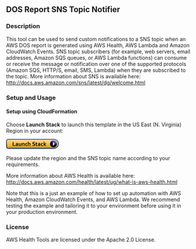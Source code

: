 ## DOS Report SNS Topic Notifier

### Description
This tool can be used to send custom notifications to a SNS topic when an AWS DOS report is generated using AWS Health, AWS Lambda and Amazon CloudWatch Events. SNS topic subscribers (for example, web servers, email addresses, Amazon SQS queues, or AWS Lambda functions) can consume or receive the message or notification over one of the supported protocols (Amazon SQS, HTTP/S, email, SMS, Lambda) when they are subscribed to the topic. More information about SNS is available here: http://docs.aws.amazon.com/sns/latest/dg/welcome.html

### Setup and Usage

#### Setup using CloudFormation 

Choose **Launch Stack** to launch this template in the US East (N. Virginia) Region in your account:
 
<a href="https://console.aws.amazon.com/cloudformation/home?region=us-east-1#/stacks/new?stackName=AWSHealthSNSTopicPublisher&templateURL=https://s3.amazonaws.com/aws-health-tools-assets/cloudformation-templates/dos-report-notifier.json" title="Launch Stack"><img src="../images/cloudformation-launch-stack.png" alt="Launch Stack" /></a>

Please update the region and the SNS topic name according to your requirements.

More information about AWS Health is available here: http://docs.aws.amazon.com/health/latest/ug/what-is-aws-health.html

Note that this is a just an example of how to set up automation with AWS Health, Amazon CloudWatch Events, and AWS Lambda. We recommend testing the example and tailoring it to your environment before using it in your production environment.

### License
AWS Health Tools are licensed under the Apache 2.0 License.

